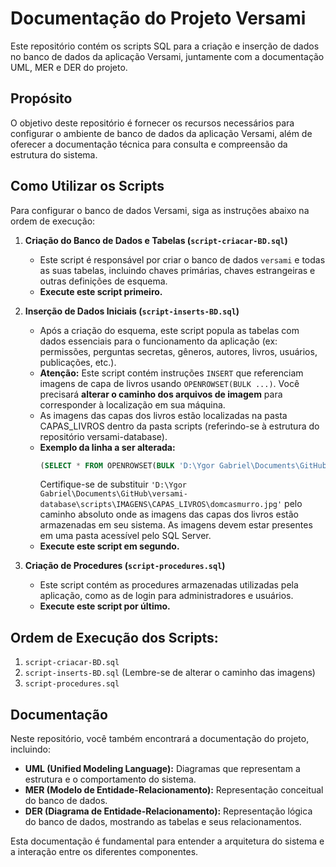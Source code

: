 # Documentação do Projeto Versami

Este repositório contém os scripts SQL para a criação e inserção de dados no banco de dados da aplicação Versami, juntamente com a documentação UML, MER e DER do projeto.

## Propósito

O objetivo deste repositório é fornecer os recursos necessários para configurar o ambiente de banco de dados da aplicação Versami, além de oferecer a documentação técnica para consulta e compreensão da estrutura do sistema.

## Como Utilizar os Scripts

Para configurar o banco de dados Versami, siga as instruções abaixo na ordem de execução:

1.  **Criação do Banco de Dados e Tabelas (`script-criacar-BD.sql`)**
    * Este script é responsável por criar o banco de dados `versami` e todas as suas tabelas, incluindo chaves primárias, chaves estrangeiras e outras definições de esquema.
    * **Execute este script primeiro.**

2.  **Inserção de Dados Iniciais (`script-inserts-BD.sql`)**
    * Após a criação do esquema, este script popula as tabelas com dados essenciais para o funcionamento da aplicação (ex: permissões, perguntas secretas, gêneros, autores, livros, usuários, publicações, etc.).
    * **Atenção:** Este script contém instruções `INSERT` que referenciam imagens de capa de livros usando `OPENROWSET(BULK ...)`. Você precisará **alterar o caminho dos arquivos de imagem** para corresponder à localização em sua máquina.
    * As imagens das capas dos livros estão localizadas na pasta CAPAS_LIVROS dentro da pasta scripts (referindo-se à estrutura do repositório versami-database).
    * **Exemplo da linha a ser alterada:**
        ```sql
        (SELECT * FROM OPENROWSET(BULK 'D:\Ygor Gabriel\Documents\GitHub\versami-database\scripts\IMAGENS\CAPAS_LIVROS\domcasmurro.jpg', SINGLE_BLOB) AS img),1,2),
        ```
        Certifique-se de substituir `'D:\Ygor Gabriel\Documents\GitHub\versami-database\scripts\IMAGENS\CAPAS_LIVROS\domcasmurro.jpg'` pelo caminho absoluto onde as imagens das capas dos livros estão armazenadas em seu sistema. As imagens devem estar presentes em uma pasta acessível pelo SQL Server.
    * **Execute este script em segundo.**

3.  **Criação de Procedures (`script-procedures.sql`)**
    * Este script contém as procedures armazenadas utilizadas pela aplicação, como as de login para administradores e usuários.
    * **Execute este script por último.**

## Ordem de Execução dos Scripts:

1.  `script-criacar-BD.sql`
2.  `script-inserts-BD.sql` (Lembre-se de alterar o caminho das imagens)
3.  `script-procedures.sql`

## Documentação

Neste repositório, você também encontrará a documentação do projeto, incluindo:

* **UML (Unified Modeling Language):** Diagramas que representam a estrutura e o comportamento do sistema.
* **MER (Modelo de Entidade-Relacionamento):** Representação conceitual do banco de dados.
* **DER (Diagrama de Entidade-Relacionamento):** Representação lógica do banco de dados, mostrando as tabelas e seus relacionamentos.

Esta documentação é fundamental para entender a arquitetura do sistema e a interação entre os diferentes componentes.
